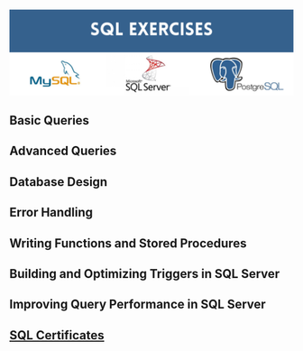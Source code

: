 ![header](./visuals/sql-header.png)

## Basic Queries

## Advanced Queries

## Database Design

## Error Handling

## Writing Functions and Stored Procedures

## Building and Optimizing Triggers in SQL Server

## Improving Query Performance in SQL Server

## [SQL Certificates](https://github.com/Promeos/SQL_Database_Exercises/tree/master/Certificates)
